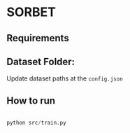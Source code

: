 # SORBET

## Requirements

## Dataset Folder:
Update dataset paths at the ```config.json```

## How to run
```python

python src/train.py

```

